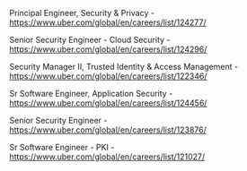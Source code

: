 Principal Engineer, Security & Privacy - https://www.uber.com/global/en/careers/list/124277/

Senior Security Engineer - Cloud Security - https://www.uber.com/global/en/careers/list/124296/

Security Manager II, Trusted Identity & Access Management - https://www.uber.com/global/en/careers/list/122346/

Sr Software Engineer, Application Security - https://www.uber.com/global/en/careers/list/124456/

Senior Security Engineer - https://www.uber.com/global/en/careers/list/123876/

Sr Software Engineer - PKI - https://www.uber.com/global/en/careers/list/121027/


